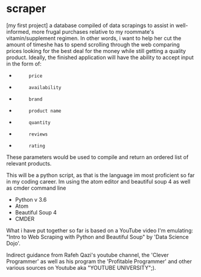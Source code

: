 # scraper
[my first project] a database compiled of data scrapings to assist in well-informed, more frugal purchases relative to my roommate's vitamin/supplement regimen.
In other words, i want to help her cut the amount of timeshe has to spend scrolling through the web comparing prices looking for the best deal for the money while still getting a quality product.
Ideally, the finished application will have the ability to accept input in the form of:
-          price
-          availability
-          brand
-          product name
-          quantity
-          reviews
-          rating
These parameters would be used to compile and return an ordered list of relevant products.

This will be a python script, as that is the language im most proficient so far in my coding career.
Im using the atom editor and beautiful soup 4 as well as cmder command line
 - Python v 3.6
 - Atom
 - Beautiful Soup 4
 - CMDER

What i have put together so far is based on a YouTube video I'm emulating:
"Intro to Web Scraping with Python and Beautiful Soup" by
'Data Science Dojo'.

Indirect guidance from Rafeh Qazi's youtube channel, the 'Clever Programmer' as well as his program the 'Profitable Programmer'
 and other various sources on Youtube aka "YOUTUBE UNIVERSITY";).
